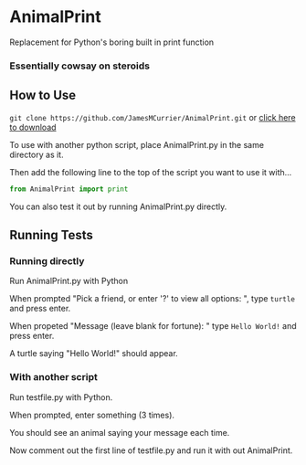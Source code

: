 # AnimalPrint
Replacement for Python's boring built in print function

### Essentially cowsay on steroids

## How to Use
`git clone https://github.com/JamesMCurrier/AnimalPrint.git` or [click here to download](https://github.com/JamesMCurrier/AnimalPrint/archive/master.zip)

To use with another python script, place AnimalPrint.py in the same directory as it.

Then add the following line to the top of the script you want to use it with...

```python
from AnimalPrint import print
```

You can also test it out by running AnimalPrint.py directly.

## Running Tests
### Running directly

Run AnimalPrint.py with Python

When prompted "Pick a friend, or enter '?' to view all options: ", type `turtle` and press enter.

When propeted "Message (leave blank for fortune): " type `Hello World!` and press enter.

A turtle saying "Hello World!" should appear.

### With another script

Run testfile.py with Python.

When prompted, enter something (3 times).

You should see an animal saying your message each time.

Now comment out the first line of testfile.py and run it with out AnimalPrint.




